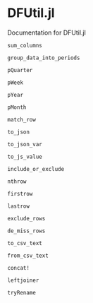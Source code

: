 # DFUtil.jl

Documentation for DFUtil.jl

```@docs
sum_columns
```

```@docs
group_data_into_periods
```

```@docs
pQuarter
```

```@docs
pWeek
```

```@docs
pYear
```

```@docs
pMonth
```

```@docs
match_row
```

```@docs
to_json
```

```@docs
to_json_var
```

```@docs
to_js_value
```

```@docs
include_or_exclude
```

```@docs
nthrow
```

```@docs
firstrow
```

```@docs
lastrow
```

```@docs
exclude_rows
```

```@docs
de_miss_rows
```

```@docs
to_csv_text
```

```@docs
from_csv_text
```

```@docs
concat!
```

```@docs
leftjoiner
```

```@docs
tryRename
```
